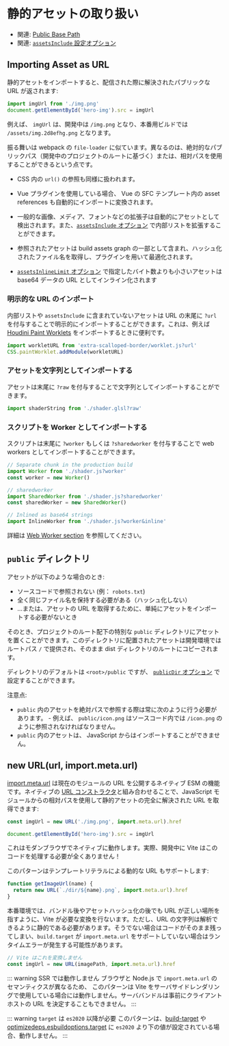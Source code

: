 # 静的アセットの取り扱い

- 関連: [Public Base Path](./build#public-base-path)
- 関連: [`assetsInclude` 設定オプション](/config/#assetsinclude)

## Importing Asset as URL

静的アセットをインポートすると、配信された際に解決されたパブリックな URL が返されます:

```js
import imgUrl from './img.png'
document.getElementById('hero-img').src = imgUrl
```

例えば、 `imgUrl` は、開発中は `/img.png` となり、本番用ビルドでは `/assets/img.2d8efhg.png` となります。

振る舞いは webpack の `file-loader` に似ています。異なるのは、絶対的なパブリックパス（開発中のプロジェクトのルートに基づく）または、相対パスを使用することができるという点です。

- CSS 内の `url()` の参照も同様に扱われます。

- Vue プラグインを使用している場合、 Vue の SFC テンプレート内の asset references も自動的にインポートに変換されます。

- 一般的な画像、メディア、フォントなどの拡張子は自動的にアセットとして検出されます。また、[`assetsInclude` オプション](/config/#assetsinclude) で内部リストを拡張することができます。

- 参照されたアセットは build assets graph の一部として含まれ、ハッシュ化されたファイル名を取得し、プラグインを用いて最適化されます。

- [`assetsInlineLimit` オプション](/config/#build-assetsinlinelimit) で指定したバイト数よりも小さいアセットは base64 データの URL としてインライン化されます

### 明示的な URL のインポート

内部リストや `assetsInclude` に含まれていないアセットは URL の末尾に `?url` を付与することで明示的にインポートすることができます。これは、例えば [Houdini Paint Worklets](https://houdini.how/usage) をインポートするときに便利です。

```js
import workletURL from 'extra-scalloped-border/worklet.js?url'
CSS.paintWorklet.addModule(workletURL)
```

### アセットを文字列としてインポートする

アセットは末尾に `?raw` を付与することで文字列としてインポートすることができます。

```js
import shaderString from './shader.glsl?raw'
```

### スクリプトを Worker としてインポートする

スクリプトは末尾に `?worker` もしくは `?sharedworker` を付与することで web workers としてインポートすることができます。

```js
// Separate chunk in the production build
import Worker from './shader.js?worker'
const worker = new Worker()
```

```js
// sharedworker
import SharedWorker from './shader.js?sharedworker'
const sharedWorker = new SharedWorker()
```

```js
// Inlined as base64 strings
import InlineWorker from './shader.js?worker&inline'
```

詳細は [Web Worker section](./features.md#web-workers) を参照してください。

## `public` ディレクトリ

アセットが以下のような場合のとき:

- ソースコードで参照されない (例： `robots.txt`)
- 全く同じファイル名を保持する必要がある（ハッシュ化しない）
- …または、アセットの URL を取得するために、単純にアセットをインポートする必要がないとき

そのとき、プロジェクトのルート配下の特別な `public` ディレクトリにアセットを置くことができます。このディレクトリに配置されたアセットは開発環境ではルートパス `/` で提供され、そのまま dist ディレクトリのルートにコピーされます。

ディレクトリのデフォルトは `<root>/public` ですが、 [`publicDir` オプション](/config/#publicdir) で設定することができます。

注意点:

- `public` 内のアセットを絶対パスで参照する際は常に次のように行う必要があります。 - 例えば、 `public/icon.png` はソースコード内では `/icon.png` のように参照されなければなりません。
- `public` 内のアセットは、 JavaScript からはインポートすることができません。

## new URL(url, import.meta.url)

[import.meta.url](https://developer.mozilla.org/en-US/docs/Web/JavaScript/Reference/Statements/import.meta) は現在のモジュールの URL を公開するネイティブ ESM の機能です。ネイティブの [URL コンストラクタ](https://developer.mozilla.org/en-US/docs/Web/API/URL)と組み合わせることで、JavaScript モジュールからの相対パスを使用して静的アセットの完全に解決された URL を取得できます:

```js
const imgUrl = new URL('./img.png', import.meta.url).href

document.getElementById('hero-img').src = imgUrl
```

これはモダンブラウザでネイティブに動作します。実際、開発中に Vite はこのコードを処理する必要が全くありません！

このパターンはテンプレートリテラルによる動的な URL もサポートします:

```js
function getImageUrl(name) {
  return new URL(`./dir/${name}.png`, import.meta.url).href
}
```

本番環境では、バンドル後やアセットハッシュ化の後でも URL が正しい場所を指すように、Vite が必要な変換を行ないます。ただし、URL の文字列は解析できるように静的である必要があります。そうでない場合はコードがそのまま残ってしまい、`build.target` が `import.meta.url` をサポートしていない場合はランタイムエラーが発生する可能性があります。

```js
// Vite はこれを変換しません
const imgUrl = new URL(imagePath, import.meta.url).href
```

::: warning SSR では動作しません
ブラウザと Node.js で `import.meta.url` のセマンティクスが異なるため、 このパターンは Vite をサーバサイドレンダリングで使用している場合には動作しません。サーババンドルは事前にクライアントホストの URL を決定することもできません。
:::

::: warning `target` は `es2020` 以降が必要
このパターンは、[build-target](https://vitejs.dev/config/#build-target) や [optimizedeps.esbuildoptions.target](https://vitejs.dev/config/#optimizedeps-esbuildoptions) に `es2020` より下の値が設定されている場合、動作しません。
:::
